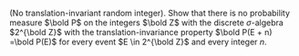 (No translation-invariant random integer). Show that there is no probability measure $\bold P$ on the integers $\bold Z$ with the discrete $\sigma$-algebra $2^{\bold Z}$ with the translation-invariance property $\bold P(E + n) =\bold P(E)$ for every event $E \in 2^{\bold Z}$ and every integer $n$.